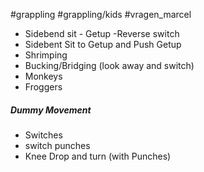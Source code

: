 #grappling #grappling/kids 
#vragen_marcel

- Sidebend sit - Getup -Reverse switch
- Sidebent Sit to Getup and Push Getup
- Shrimping
- Bucking/Bridging (look away and switch)
- Monkeys
- Froggers
##### Dummy Movement
- Switches
- switch punches
- Knee Drop and turn
(with Punches)